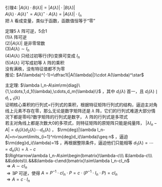 引理4:  $|A(\lambda)\cdot B(\lambda)|=|A(\lambda)|\cdot|B(\lambda)|$  
 $A(\lambda)\cdot A(\lambda)^\star=A(\lambda)^\star\cdot A(\lambda)=|A(\lambda)|\cdot I_n$  
把 $\lambda$ 看成变量，类似于函数，函数值恒等于“零”  
  
定理5  $\lambda$ 阵可逆，5合1  
 $(1)\lambda$ 阵可逆  
 $(2)|A(\lambda)|$ 是非零常数  
 $(3)A(\lambda)\sim I_n$  
 $(4)A(\lambda)$ 只经过初等行(列)变换可变成 $I_n$  
 $(5)A(\lambda)$ 可写成初等 $\lambda$ 阵的乘积  
没有满秩，没有特征值都不为零  
推论:  $A(\lambda)^{-1}=\dfrac1{|A(\lambda)|}\cdot A(\lambda)^\star$  
  
主定理: $\lambda I_n-A\sim\rm{diag}\{1,\cdots,1,d_1(\lambda),\cdots,d_m(\lambda)\}$ ，其中 $d_i(\lambda)$ 首一，且 $d_i(\lambda)\mid d_{i+1}(\lambda)$  
证明核心乘积的行列式=行列式的乘积，根据特征矩阵行列式的结构，逼迫主对角线上元素不存在零，那么无论是数字矩阵还是 $\lambda$ 阵，它们的行列式难道大部分情况下都是零吗?数字矩阵的行列式是数字， $\lambda$ 阵的行列式是多项式  
若主对角线上都是次数大0的多项式，则特征矩阵的原矩阵只能是纯量阵， $|\lambda I_n-A|=d_1(\lambda)d_2(\lambda)\cdots d_n(\lambda)$ ， $\rm{deg}|\lambda I_n-A|=n=\sum\limits_{i=1}^n\rm{deg}d_i(\lambda)\geq n$ ，逼迫 $\rm{deg}d_i(\lambda)=1$ ，再根据整除条件，逼迫他们只能相等 $d_1(\lambda)=\cdots=d_n(\lambda)=\lambda-c$  
 $\Rightarrow\lambda I_n-A\sim\begin{bmatrix}\lambda-c\\\ &\lambda-c\\\ &&\ddots\\\ &&&\lambda-c\end{bmatrix}\sim\lambda I_n-cI_n$  
 $\Rightarrow A\sim cI_n$  
 $\Rightarrow\exists P$ 可逆，使得 $A=P^{-1}\cdot cI_n\cdot P=c\cdot(P^{-1}\cdot I_n\cdot P)=cI_n$  
 $\Rightarrow A=c\cdot I_n$  
